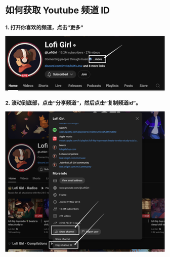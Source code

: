 # 如何获取 Youtube 频道 ID

### 1. 打开你喜欢的频道，点击“更多”

![YouTube 频道详情](img/youtube-channel-more.png)

### 2. 滚动到底部，点击“分享频道”，然后点击“复制频道id”。

![YouTube 频道 ID](img/youtube-channel-id.png)
